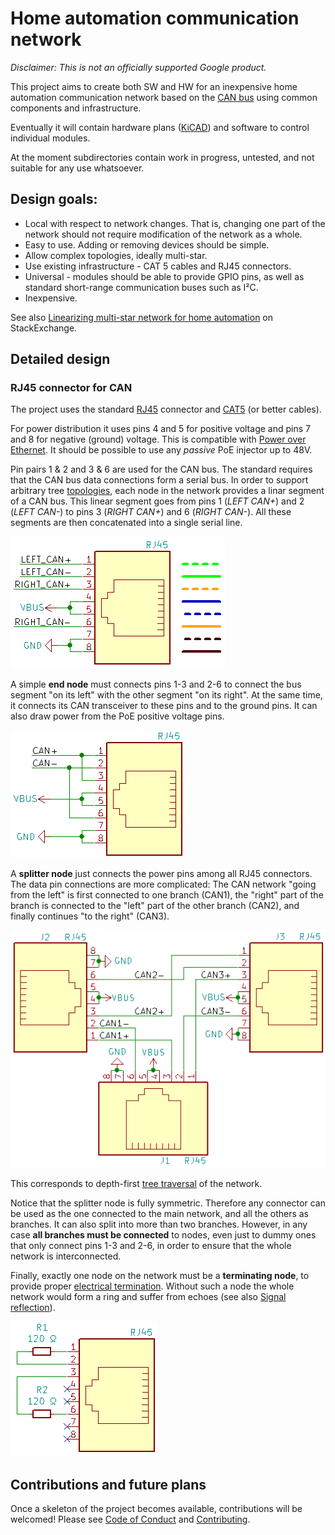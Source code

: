 # Home automation communication network

_*Disclaimer:* This is not an officially supported Google product._

This project aims to create both SW and HW for an inexpensive home automation
communication network based on the
[CAN bus](https://en.wikipedia.org/wiki/CAN_bus) using common components and
infrastructure.

Eventually it will contain hardware plans
([KiCAD](https://en.wikipedia.org/wiki/KiCad)) and software to control
individual modules.

At the moment subdirectories contain work in progress, untested, and not
suitable for any use whatsoever.

## Design goals:

* Local with respect to network changes. That is, changing one part of the
  network should not require modification of the network as a whole.
* Easy to use. Adding or removing devices should be simple.
* Allow complex topologies, ideally multi-star.
* Use existing infrastructure - CAT 5 cables and RJ45 connectors.
* Universal - modules should be able to provide GPIO pins, as well as standard
  short-range communication buses such as I²C.
* Inexpensive.

See also
[Linearizing multi-star network for home automation](https://electronics.stackexchange.com/questions/512147/linearizing-multi-star-network-for-home-automation)
on StackExchange.

## Detailed design

### RJ45 connector for CAN

The project uses the standard [RJ45](https://en.wikipedia.org/wiki/RJ45)
connector and [CAT5](https://en.wikipedia.org/wiki/Category_5_cable) (or better
cables).

For power distribution it uses pins 4 and 5 for positive voltage and pins 7 and
8 for negative (ground) voltage. This is compatible with [Power over
Ethernet](https://en.wikipedia.org/wiki/Power_over_Ethernet). It should be
possible to use any _passive_ PoE injector up to 48V.

Pin pairs 1 & 2 and 3 & 6 are used for the CAN bus. The standard requires that
the CAN bus data connections form a serial bus. In order to support arbitrary
tree [topologies](https://en.wikipedia.org/wiki/Network_topology), each node in
the network provides a linar segment of a CAN bus. This linear segment goes
from pins 1 (_LEFT CAN+_) and 2 (_LEFT CAN-_) to pins 3 (_RIGHT CAN+_) and 6
(_RIGHT CAN-_). All these segments are then concatenated into a single serial
line.

![RJ54 interface](docs/rj45-schema.png)

A simple **end node** must connects pins 1-3 and 2-6 to connect the bus segment
"on its left" with the other segment "on its right". At the same time, it
connects its CAN transceiver to these pins and to the ground pins. It can also
draw power from the PoE positive voltage pins.

![RJ54 end node](docs/rj45-node-schema.png)

A **splitter node** just connects the power pins among all RJ45 connectors. The
data pin connections are more complicated: The CAN network "going from the
left" is first connected to one branch (CAN1), the "right" part of the branch
is connected to the "left" part of the other branch (CAN2), and finally
continues "to the right" (CAN3).

![RJ54 splitter node](docs/rj45-splitter-schema.png)

This corresponds to depth-first
[tree traversal](https://en.wikipedia.org/wiki/Tree_traversal) of the network.

Notice that the splitter node is fully symmetric. Therefore any connector can
be used as the one connected to the main network, and all the others as
branches. It can also split into more than two branches. However, in any case
**all branches must be connected** to nodes, even just to dummy ones that only
connect pins 1-3 and 2-6, in order to ensure that the whole network is
interconnected.

Finally, exactly one node on the network must be a **terminating node**, to
provide proper
[electrical termination](https://en.wikipedia.org/wiki/Electrical_termination).
Without such a node the whole network would form a ring and suffer from echoes
(see also [Signal reflection](https://en.wikipedia.org/wiki/Signal_reflection)).

![RJ54 terminator node](docs/rj45-terminator-schema.png)

## Contributions and future plans

Once a skeleton of the project becomes available, contributions will be
welcomed! Please see [Code of Conduct](docs/code-of-conduct.md) and
[Contributing](docs/contributing.md).
